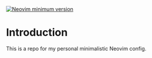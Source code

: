 <a href="https://github.com/neovim/neovim/releases/tag/stable">
  <img src="https://img.shields.io/badge/Neovim-0.10.2-57A143?logo=neovim&logoColor=white&style=for-the-badge" alt="Neovim minimum version"/>
</a>

# Introduction
This is a repo for my personal minimalistic Neovim config.
